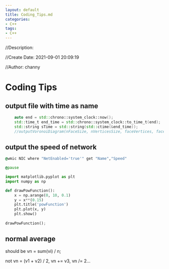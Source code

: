 ```yaml
---
layout: default
title: Coding_Tips.md
categories:
- C++
tags:
- C++
---
```

//Description: 

//Create Date: 2021-09-01 20:09:19

//Author: channy

# Coding Tips

## output file with time as name
```c++
	auto end = std::chrono::system_clock::now();
	std::time_t end_time = std::chrono::system_clock::to_time_t(end);
	std::string sTime = std::string(std::ctime(&end_time));
	//outputVoronoiDiagram(nFaceSize, nVerticesSize, faceVertices, facecolors, "rough_" + sTime.substr(11, 2) + sTime.substr(14, 2) + sTime.substr(17, 2) + ".ply");
```

## output the speed of network
```bat
@wmic NIC where "NetEnabled='true'" get "Name","Speed"

@pause
```


```python
import matplotlib.pyplot as plt
import numpy as np

def drawPowFunction():
    x = np.arange(0, 10, 0.1)
    y = x**(0.15)
    plt.title('powFunction')
    plt.plot(x, y)
    plt.show()
    
drawPowFunction();
```

## normal average

should be vn = sum(vi) / n;

not vn = (v1 + v2) / 2, vn += v3, vn /= 2...

##
